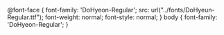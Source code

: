 @font-face { 
	font-family: 'DoHyeon-Regular'; 
	src: url("../fonts/DoHyeun-Regular.ttf");
	font-weight: normal; font-style: normal; 
} 
body { 
	font-family: 'DoHyeon-Regular'; 
	}